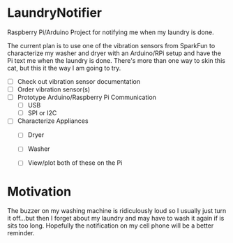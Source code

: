 LaundryNotifier
===============
Raspberry Pi/Arduino Project for notifying me when my laundry is done.

The current plan is to use one of the vibration sensors from SparkFun to characterize my washer and dryer with an Arduino/RPi setup and have the Pi text me when the laundry is done.  There's more than one way to skin this cat, but this it the way I am going to try.

- [ ] Check out vibration sensor documentation
- [ ] Order vibration sensor(s)
- [ ] Prototype Arduino/Raspberry Pi Communication
  - [ ] USB
  - [ ] SPI or I2C
- [ ] Characterize Appliances
  - [ ] Dryer
  - [ ] Washer
  - [ ] View/plot both of these on the Pi


Motivation
==========

The buzzer on my washing machine is ridiculously loud so I usually just turn it off...but then I forget about my laundry and may have to wash it again if is sits too long.  Hopefully the notification on my cell phone will be a better reminder.
